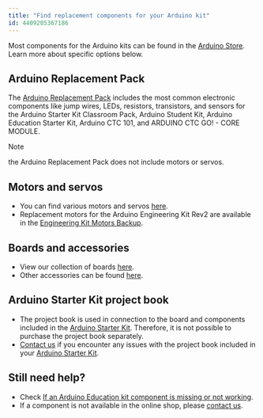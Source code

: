 ```yaml
---
title: "Find replacement components for your Arduino kit"
id: 4409205367186
---
```


Most components for the Arduino kits can be found in the [Arduino Store](https://store.arduino.cc/). Learn more about specific options below.

## Arduino Replacement Pack

The [Arduino Replacement Pack](https://store.arduino.cc/collections/accessories/products/arduino-replacements-pack) includes the most common electronic components like jump wires, LEDs, resistors, transistors, and sensors for the Arduino Starter Kit Classroom Pack, Arduino Student Kit, Arduino Education Starter Kit, Arduino CTC 101, and ARDUINO CTC GO! - CORE MODULE.

> [!NOTE]
> the Arduino Replacement Pack does not include motors or servos.

## Motors and servos

- You can find various motors and servos [here](https://store.arduino.cc/collections/motors-servos).
- Replacement motors for the Arduino Engineering Kit Rev2 are available in the [Engineering Kit Motors Backup](https://store.arduino.cc/collections/accessories/products/engineering-kit-motors-backup).

## Boards and accessories

- View our collection of boards [here](https://store.arduino.cc/collections/boards?page=1&grid_list=list-view).
- Other accessories can be found [here](https://store.arduino.cc/collections/accessories?page=1&grid_list=list-view).

## Arduino Starter Kit project book

- The project book is used in connection to the board and components included in the [Arduino Starter Kit](https://store.arduino.cc/products/arduino-starter-kit-multi-language). Therefore, it is not possible to purchase the project book separately.
- [Contact us](https://www.arduino.cc/en/contact-us/) if you encounter any issues with the project book included in your [Arduino Starter Kit](https://store.arduino.cc/products/arduino-starter-kit-multi-language).

## Still need help?

- Check [If an Arduino Education kit component is missing or not working](https://support.arduino.cc/hc/en-us/articles/4406561528210-If-an-Arduino-Education-kit-component-is-missing-or-not-working).
- If a component is not available in the online shop, please [contact us](https://www.arduino.cc/en/contact-us/).
